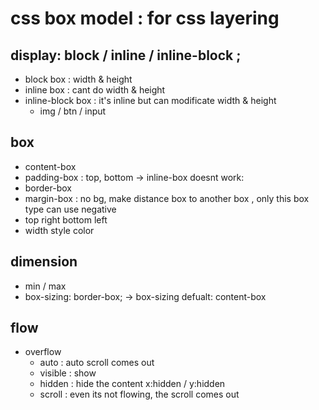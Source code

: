 # css box model : for css layering

## display: block / inline / inline-block ;
  - block box : width & height 
  - inline box : cant do width & height 
  - inline-block box : it's inline but can modificate width & height
    - img / btn / input

## box 
  - content-box
  - padding-box : top, bottom -> inline-box doesnt work: 
  - border-box
  - margin-box : no bg, make distance box to another box , only this box type can use negative
  - top right bottom left 
  - width style color

## dimension
  - min / max
  - box-sizing: border-box; -> box-sizing defualt: content-box

## flow
  - overflow
    - auto : auto scroll comes out
    - visible : show
    - hidden : hide the content x:hidden / y:hidden
    - scroll : even its not flowing, the scroll comes out

